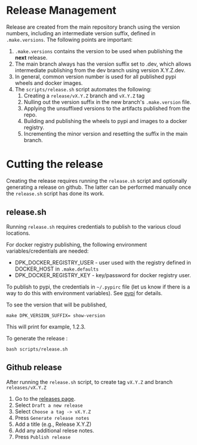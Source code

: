# Release Management

Release are created from the main repository branch using the version
numbers, including an intermediate version suffix, 
defined in `.make.versions`.
The following points are important:

1. `.make.versions` contains the version to be used when publishing the **next** release. 
1. The main branch always has the version suffix set to .dev<N>, which
allows intermediate publishing from the dev branch using version X.Y.Z.dev<N>.
2. In general, common version number is used for all published pypi wheels and docker images.
3. The `scripts/release.sh` script automates the following:
   1. Creating a `release/vX.Y.Z` branch and `vX.Y.Z` tag
   2. Nulling out the version suffix in the new branch's `.make.version` file. 
   3. Applying the unsuffixed versions to the artifacts published from the repo.
   4. Building and publishing the wheels to pypi and images to a docker registry. 
   5. Incrementing the minor version and resetting the suffix in the main branch.
   
# Cutting the release
Creating the release requires running the `release.sh` script and optionally
generating a release on github.  The latter can be performed manually
once the `release.sh` script has done its work.

## release.sh
Running `release.sh` requires credentials to publish to the various cloud locations.

For docker registry publishing, the following environment variables/credentials are needed:

* DPK_DOCKER_REGISTRY_USER - user used with the registry defined in DOCKER_HOST in `.make.defaults`
* DPK_DOCKER_REGISTRY_KEY - key/password for docker registry user.

To publish to pypi, the credentials in `~/.pypirc` file (let us know if there is a way to do
this with environment variables).
See [pypi](https://packaging.python.org/en/latest/specifications/pypirc/) for details.

To see the version that will be published,
```
make DPK_VERSION_SUFFIX= show-version
```
This will print for example, 1.2.3. 

To generate the release :
```shell
bash scripts/release.sh
```

## Github release
After running the `release.sh` script, to create tag `vX.Y.Z` and branch `releases/vX.Y.Z`
1. Go to the [releases page](https://github.com/IBM/data-prep-kit/releases). 
2. Select `Draft a new release`
3. Select `Choose a tag -> vX.Y.Z`
4. Press `Generate release notes` 
5. Add a title (e.g., Release X.Y.Z) 
6. Add any additional relese notes.
7. Press `Publish release`
 


